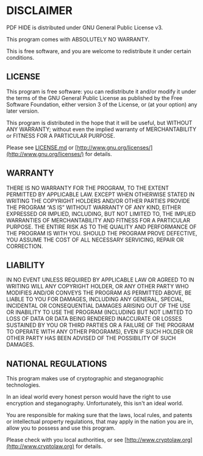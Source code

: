 # DISCLAIMER

PDF HIDE is distributed under GNU General Public License v3.

This program comes with ABSOLUTELY NO WARRANTY.

This is free software, and you are welcome to
redistribute it under certain conditions.

## LICENSE

This program is free software: you can redistribute it and/or modify
it under the terms of the GNU General Public License as published by
the Free Software Foundation, either version 3 of the License, or
(at your option) any later version.

This program is distributed in the hope that it will be useful,
but WITHOUT ANY WARRANTY; without even the implied warranty of
MERCHANTABILITY or FITNESS FOR A PARTICULAR PURPOSE.

Please see [LICENSE.md](LICENSE.md) or
[http://www.gnu.org/licenses/](http://www.gnu.org/licenses/)
for details.

## WARRANTY

THERE IS NO WARRANTY FOR THE PROGRAM, TO THE EXTENT PERMITTED BY
APPLICABLE LAW. EXCEPT WHEN OTHERWISE STATED IN WRITING THE COPYRIGHT
HOLDERS AND/OR OTHER PARTIES PROVIDE THE PROGRAM “AS IS” WITHOUT WARRANTY
OF ANY KIND, EITHER EXPRESSED OR IMPLIED, INCLUDING, BUT NOT LIMITED TO,
THE IMPLIED WARRANTIES OF MERCHANTABILITY AND FITNESS FOR A PARTICULAR
PURPOSE. THE ENTIRE RISK AS TO THE QUALITY AND PERFORMANCE OF THE PROGRAM
IS WITH YOU. SHOULD THE PROGRAM PROVE DEFECTIVE, YOU ASSUME THE COST OF
ALL NECESSARY SERVICING, REPAIR OR CORRECTION.

## LIABILITY

IN NO EVENT UNLESS REQUIRED BY APPLICABLE LAW OR AGREED TO IN WRITING WILL
ANY COPYRIGHT HOLDER, OR ANY OTHER PARTY WHO MODIFIES AND/OR CONVEYS THE
PROGRAM AS PERMITTED ABOVE, BE LIABLE TO YOU FOR DAMAGES, INCLUDING ANY
GENERAL, SPECIAL, INCIDENTAL OR CONSEQUENTIAL DAMAGES ARISING OUT OF THE
USE OR INABILITY TO USE THE PROGRAM (INCLUDING BUT NOT LIMITED TO LOSS OF
DATA OR DATA BEING RENDERED INACCURATE OR LOSSES SUSTAINED BY YOU OR THIRD
PARTIES OR A FAILURE OF THE PROGRAM TO OPERATE WITH ANY OTHER PROGRAMS),
EVEN IF SUCH HOLDER OR OTHER PARTY HAS BEEN ADVISED OF THE POSSIBILITY OF
SUCH DAMAGES.

## NATIONAL REGULATIONS

This program makes use of cryptographic and steganographic technologies.

In an ideal world every honest person would have the right to use
encryption and steganography. Unfortunately, this isn't an ideal world.

You are responsible for making sure that the laws, local rules, and
patents or intellectual property regulations, that may apply in the
nation you are in, allow you to possess and use this program.

Please check with you local authorities, or see
[http://www.cryptolaw.org](http://www.cryptolaw.org)
for details.
